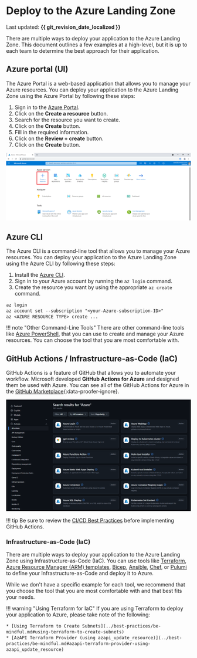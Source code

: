 # Deploy to the Azure Landing Zone

Last updated: **{{ git_revision_date_localized }}**

There are multiple ways to deploy your application to the Azure Landing Zone. This document outlines a few examples at a high-level, but it is up to each team to determine the best approach for their application.

## Azure portal (UI)

The Azure Portal is a web-based application that allows you to manage your Azure resources. You can deploy your application to the Azure Landing Zone using the Azure Portal by following these steps:

1. Sign in to the [Azure Portal](https://portal.azure.com/).
2. Click on the **Create a resource** button.
3. Search for the resource you want to create.
4. Click on the **Create** button.
5. Fill in the required information.
6. Click on the **Review + create** button.
7. Click on the **Create** button.

![Azure Portal](../images/azure-portal-create-resource.png "Azure Portal")

## Azure CLI

The Azure CLI is a command-line tool that allows you to manage your Azure resources. You can deploy your application to the Azure Landing Zone using the Azure CLI by following these steps:

1. Install the [Azure CLI](https://learn.microsoft.com/en-us/cli/azure/install-azure-cli).
2. Sign in to your Azure account by running the `az login` command.
3. Create the resource you want by using the appropriate `az create` command.

```azurecli
az login
az account set --subscription "<your-Azure-subscription-ID>"
az <AZURE RESOURCE TYPE> create ...
```

!!! note "Other Command-Line Tools"
    There are other command-line tools like [Azure PowerShell](https://learn.microsoft.com/en-us/powershell/azure/), that you can use to create and manage your Azure resources. You can choose the tool that you are most comfortable with.

## GitHub Actions / Infrastructure-as-Code (IaC)

GitHub Actions is a feature of GitHub that allows you to automate your workflow. Microsoft developed **GitHub Actions for Azure** and designed them be used with Azure. You can see all of the GitHub Actions for Azure in the [GitHub Marketplace](https://github.com/marketplace?query=Azure&type=actions){:data-proofer-ignore}.

![GitHub Actions for Azure](../images/azure-github-actions-marketplace.png "GitHub Actions for Azure")

!!! tip
    Be sure to review the [CI/CD Best Practices](../best-practices/ci-cd.md) before implementing GitHub Actions.

### Infrastructure-as-Code (IaC)

There are multiple ways to deploy your application to the Azure Landing Zone using Infrastructure-as-Code (IaC). You can use tools like [Terraform](https://www.terraform.io/), [Azure Resource Manager (ARM) templates](https://learn.microsoft.com/en-us/azure/azure-resource-manager/templates/), [Bicep](https://learn.microsoft.com/en-us/azure/azure-resource-manager/bicep/overview?tabs=bicep), [Ansible](https://learn.microsoft.com/en-us/azure/developer/ansible/overview), [Chef](https://learn.microsoft.com/en-us/azure/developer/chef/overview), or [Pulumi](https://devblogs.microsoft.com/devops/infrastructure-as-code-azure-python-wpulumi/) to define your Infrastructure-as-Code and deploy it to Azure.

While we don't have a specific example for each tool, we recommend that you choose the tool that you are most comfortable with and that best fits your needs.

!!! warning "Using Terraform for IaC"
    If you are using Terraform to deploy your application to Azure, please take note of the following:

    * [Using Terraform to Create Subnets](../best-practices/be-mindful.md#using-terraform-to-create-subnets)
    * [AzAPI Terraform Provider (using azapi_update_resource)](../best-practices/be-mindful.md#azapi-terraform-provider-using-azapi_update_resource)
